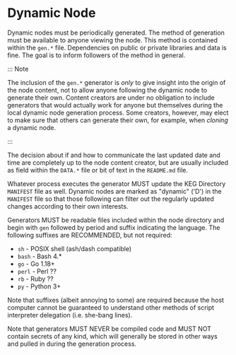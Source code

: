# Dynamic Node

Dynamic nodes must be periodically generated. The method of generation
must be available to anyone viewing the node. This method is contained
within the `gen.*` file. Dependencies on public or private libraries and
data is fine. The goal is to inform followers of the method in general.

::: Note

The inclusion of the `gen.*` generator is *only* to give insight
into the origin of the node content, not to allow anyone following the
dynamic node to generate their own. Content creators are under no
obligation to include generators that would actually work for anyone
but themselves during the local dynamic node generation process. Some
creators, however, may elect to make sure that others can generate
their own, for example, when *cloning* a dynamic node.

:::

The decision about if and how to communicate the last updated date and
time are completely up to the node content creator, but are usually
included as field within the `DATA.*` file or bit of text in the
`README.md` file.

Whatever process executes the generator MUST update the KEG Directory
`MANIFEST` file as well. Dynamic nodes are marked as "dynamic" ('D')  in
the `MANIFEST` file so that those following can filter out the regularly
updated changes according to their own interests.

Generators MUST be readable files included within the node directory and
begin with `gen` followed by period and suffix indicating the language.
The following suffixes are RECOMMENDED, but not required:

* `sh` - POSIX shell (ash/dash compatible)
* `bash` - Bash 4.*
* `go` - Go 1.18+
* `perl` - Perl ??
* `rb` - Ruby ??
* `py` - Python 3+

Note that suffixes (albeit annoying to some) are required because the
host computer cannot be guaranteed to understand other methods of script
interpreter delegation (i.e. she-bang lines).

Note that generators MUST NEVER be compiled code and MUST NOT contain
secrets of any kind, which will generally be stored in other ways and
pulled in during the generation process.
